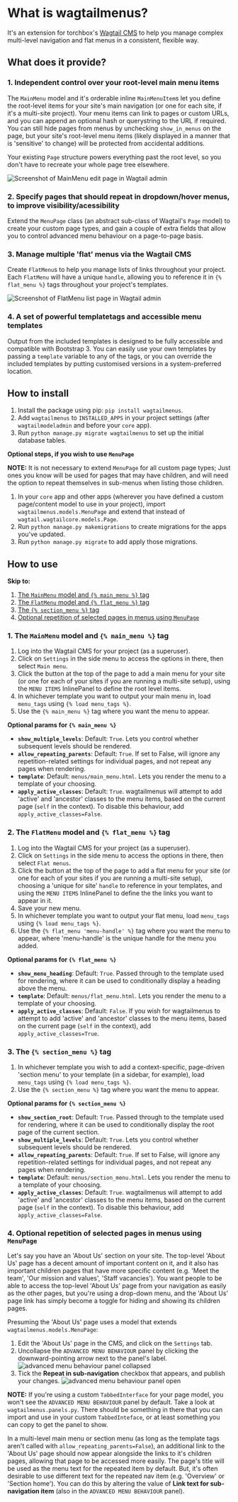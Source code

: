 # What is wagtailmenus?

It's an extension for torchbox's [Wagtail CMS](https://github.com/torchbox/wagtail) to help you manage complex multi-level navigation and flat menus in a consistent, flexible way.

## What does it provide?

### 1. Independent control over your root-level main menu items

The `MainMenu` model and it's orderable inline `MainMenuItem`s let you define the root-level items for your site's main navigation (or one for each site, if it's a multi-site project). Your menu items can link to pages or custom URLs, and you can append an optional hash or querystring to the URL if required. You can still hide pages from menus by unchecking `show_in_menus` on the page, but your site's root-level menu items (likely displayed in a manner that is 'sensitive' to change) will be protected from accidental additions.

Your existing `Page` structure powers everything past the root level, so you don't have to recreate your whole page tree elsewhere.

![Screenshot of MainMenu edit page in Wagtail admin](http://i.imgur.com/0ohWizF.png)

### 2. Specify pages that should repeat in dropdown/hover menus, to improve visibility/acessibility

Extend the `MenuPage` class (an abstract sub-class of Wagtail's `Page` model) to create your custom page types, and gain a couple of extra fields that allow you to control advanced menu behaviour on a page-to-page basis.

### 3. Manage multiple 'flat' menus via the Wagtail CMS

Create `FlatMenu`s to help you manage lists of links throughout your project. Each `FlatMenu` will have a unique `handle`, allowing you to reference it in `{% flat_menu %}` tags throughout your project's templates.

![Screenshot of FlatMenu list page in Wagtail admin](http://i.imgur.com/BZa46vl.png)

### 4. A set of powerful templatetags and accessible menu templates

Output from the included templates is designed to be fully accessible and compatible with Bootstrap 3. You can easily use your own templates by passing a `template` variable to any of the tags, or you can override the included templates by putting customised versions in a system-preferred location.

## How to install

1. Install the package using pip: `pip install wagtailmenus`.
2. Add `wagtailmenus` to `INSTALLED_APPS` in your project settings (after `wagtailmodeladmin` and before your `core` app).
3. Run `python manage.py migrate wagtailmenus` to set up the initial database tables.

**Optional steps, if you wish to use `MenuPage`**

**NOTE:** It is not necessary to extend `MenuPage` for all custom page types; Just ones you know will be used for pages that may have children, and will need the option to repeat themselves in sub-menus when listing those children.

1. In your `core` app and other apps (wherever you have defined a custom page/content model to use in your project), import `wagtailmenus.models.MenuPage` and extend that instead of `wagtail.wagtailcore.models.Page`.
2. Run `python manage.py makemigrations` to create migrations for the apps you've updated.
3. Run `python manage.py migrate` to add apply those migrations.

## How to use

**Skip to:**

1. [The `MainMenu` model and `{% main_menu %}` tag](#using-main-menus)
2. [The `FlatMenu` model and `{% flat_menu %}` tag](#using-flat-menus)
3. [The `{% section_menu %}` tag](#using-section-menus)
4. [Optional repetition of selected pages in menus using `MenuPage`](#using-menupage)

### <a id="using-main-menus"></a>1. The `MainMenu` model and `{% main_menu %}` tag

1. Log into the Wagtail CMS for your project (as a superuser).
2. Click on `Settings` in the side menu to access the options in there, then select `Main menu`.
3. Click the button at the top of the page to add a main menu for your site (or one for each of your sites if you are running a multi-site setup), using the `MENU ITEMS` InlinePanel to define the root level items.
4. In whichever template you want to output your main menu in, load `menu_tags` using `{% load menu_tags %}`.
5. Use the `{% main_menu %}` tag where you want the menu to appear.

**Optional params for `{% main_menu %}`**

- **`show_multiple_levels`**: Default: `True`. Lets you control whether subsequent levels should be rendered.
- **`allow_repeating_parents`**: Default: `True`. If set to False, will ignore any repetition-related settings for individual pages, and not repeat any pages when rendering.
- **`template`**: Default: `menus/main_menu.html`. Lets you render the menu to a template of your choosing.
- **`apply_active_classes`**: Default: `True`. wagtailmenus will attempt to add 'active' and 'ancestor' classes to the menu items, based on the current page (`self` in the context). To disable this behaviour, add `apply_active_classes=False`.

### <a id="using-flat-menus"></a>2. The `FlatMenu` model and `{% flat_menu %}` tag

1. Log into the Wagtail CMS for your project (as a superuser).
2. Click on `Settings` in the side menu to access the options in there, then select `Flat menus`.
3. Click the button at the top of the page to add a flat menu for your site (or one for each of your sites if you are running a multi-site setup), choosing a 'unique for site' `handle` to reference in your templates, and using the `MENU ITEMS` InlinePanel to define the the links you want to appear in it.
4. Save your new menu.
5. In whichever template you want to output your flat menu, load `menu_tags` using `{% load menu_tags %}`.
6. Use the `{% flat_menu 'menu-handle' %}` tag where you want the menu to appear, where 'menu-handle' is the unique handle for the menu you added.

**Optional params for `{% flat_menu %}`**

- **`show_menu_heading`**: Default: `True`. Passed through to the template used for rendering, where it can be used to conditionally display a heading above the menu.
- **`template`**: Default: `menus/flat_menu.html`. Lets you render the menu to a template of your choosing.
- **`apply_active_classes`**: Default: `False`. If you wish for wagtailmenus to attempt to add 'active' and 'ancestor' classes to the menu items, based on the current page (`self` in the context), add `apply_active_classes=True`.

### <a id="using-section-menus"></a>3. The `{% section_menu %}` tag

1. In whichever template you wish to add a context-specific, page-driven 'section menu' to your template (in a sidebar, for example), load `menu_tags` using `{% load menu_tags %}`.
2. Use the `{% section_menu %}` tag where you want the menu to appear.

**Optional params for `{% section_menu %}`**

- **`show_section_root`**: Default: `True`. Passed through to the template used for rendering, where it can be used to conditionally display the root page of the current section.
- **`show_multiple_levels`**: Default: `True`. Lets you control whether subsequent levels should be rendered.
- **`allow_repeating_parents`**: Default: `True`. If set to False, will ignore any repetition-related settings for individual pages, and not repeat any pages when rendering.
- **`template`**: Default: `menus/section_menu.html`. Lets you render the menu to a template of your choosing.
- **`apply_active_classes`**: Default: `True`. wagtailmenus will attempt to add 'active' and 'ancestor' classes to the menu items, based on the current page (`self` in the context). To disable this behaviour, add `apply_active_classes=False`.

### <a id="using-menupage"></a>4. Optional repetition of selected pages in menus using `MenuPage`

Let's say you have an 'About Us' section on your site. The top-level 'About Us' page has a decent amount of important content on it, and it also has important children pages that have more specific content (e.g. 'Meet the team', 'Our mission and values', 'Staff vacancies'). You want people to be able to access the top-level 'About Us' page from your navigation as easily as the other pages, but you're using a drop-down menu, and the 'About Us' page link has simply become a toggle for hiding and showing its children pages.

Presuming the 'About Us' page uses a model that extends `wagtailmenus.models.MenuPage`:

1. Edit the 'About Us' page in the CMS, and click on the `Settings` tab.
2. Uncollapse the `ADVANCED MENU BEHAVIOUR` panel by clicking the downward-pointing arrow next to the panel's label. ![advanced menu behaviour panel collapsed](http://i.imgur.com/XwbZjwL.png)
4. Tick the **Repeat in sub-navigation** checkbox that appears, and publish your changes. ![advanced menu behaviour panel open](http://i.imgur.com/EzBKZyB.png)

**NOTE:** If you're using a custom `TabbedInterface` for your page model, you won't see the `ADVANCED MENU BEHAVIOUR` panel by default. Take a look at `wagtailmenus.panels.py`. There should be something in there that you can import and use in your custom `TabbedInteface`, or at least something you can copy to get the panel to show.

In a multi-level main menu or section menu (as long as the template tags aren't called with `allow_repeating_parents=False`), an additional link to the 'About Us' page should now appear alongside the links to it's children pages, allowing that page to be accessed more easily. The page's title will be used as the menu text for the repeated item by default. But, it's often desirable to use different text for the repeated nav item (e.g. 'Overview' or 'Section home'). You can do this by altering the value of **Link text for sub-navigation item** (also in the `ADVANCED MENU BEHAVIOUR` panel).
